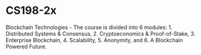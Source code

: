 # CS198-2x
Blockchain Technologies - The course is divided into 6 modules: 1. Distributed Systems &amp; Consensus, 2. Cryptoeconomics &amp; Proof-of-Stake, 3. Enterprise Blockchain, 4. Scalability, 5. Anonymity, and 6. A Blockchain Powered Future.
